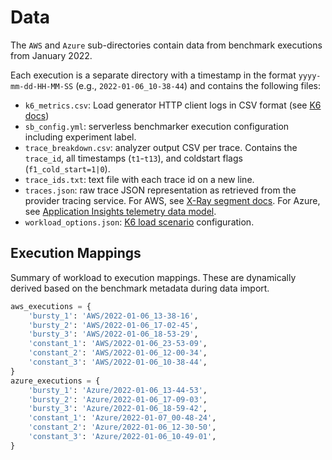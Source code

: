 # Data

The `AWS` and `Azure` sub-directories contain data from benchmark executions from January 2022.

Each execution is a separate directory with a timestamp in the format `yyyy-mm-dd-HH-MM-SS` (e.g., `2022-01-06_10-38-44`) and contains the following files:

* `k6_metrics.csv`: Load generator HTTP client logs in CSV format (see [K6 docs](https://k6.io/docs/results-visualization/csv/))
* `sb_config.yml`: serverless benchmarker execution configuration including experiment label.
* `trace_breakdown.csv`: analyzer output CSV per trace. Contains the `trace_id`, all timestamps (`t1`-`t13`), and coldstart flags (`f1_cold_start=1|0`).
* `trace_ids.txt`: text file with each trace id on a new line.
* `traces.json`: raw trace JSON representation as retrieved from the provider tracing service. For AWS, see [X-Ray segment docs](https://docs.aws.amazon.com/xray/latest/devguide/xray-api-segmentdocuments.html). For Azure, see [Application Insights telemetry data model](https://docs.microsoft.com/en-us/azure/azure-monitor/app/data-model).
* `workload_options.json`: [K6 load scenario](https://k6.io/docs/using-k6/scenarios/) configuration.

## Execution Mappings

Summary of workload to execution mappings.
These are dynamically derived based on the benchmark metadata during data import.

```python
aws_executions = {
    'bursty_1': 'AWS/2022-01-06_13-38-16',
    'bursty_2': 'AWS/2022-01-06_17-02-45',
    'bursty_3': 'AWS/2022-01-06_18-53-29',
    'constant_1': 'AWS/2022-01-06_23-53-09',
    'constant_2': 'AWS/2022-01-06_12-00-34',
    'constant_3': 'AWS/2022-01-06_10-38-44',
}
azure_executions = {
    'bursty_1': 'Azure/2022-01-06_13-44-53',
    'bursty_2': 'Azure/2022-01-06_17-09-03',
    'bursty_3': 'Azure/2022-01-06_18-59-42',
    'constant_1': 'Azure/2022-01-07_00-48-24',
    'constant_2': 'Azure/2022-01-06_12-30-50',
    'constant_3': 'Azure/2022-01-06_10-49-01',
}
```
